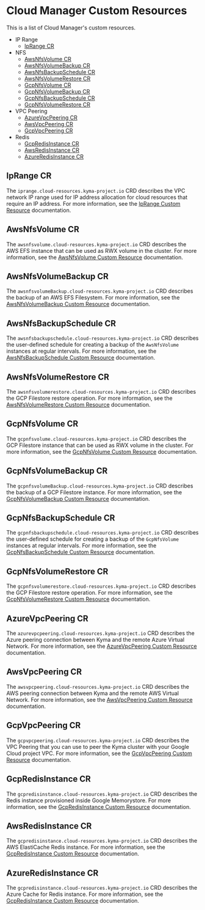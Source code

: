 # Cloud Manager Custom Resources

This is a list of Cloud Manager's custom resources.

* IP Range
  * [IpRange CR](#iprange-cr)
* NFS
  * [AwsNfsVolume CR](#awsnfsvolume-cr)
  * [AwsNfsVolumeBackup CR](#awsnfsvolumebackup-cr)
  * [AwsNfsBackupSchedule CR](#awsnfsbackupschedule-cr)
  * [AwsNfsVolumeRestore CR](#awsnfsvolumerestore-cr)
  * [GcpNfsVolume CR](#gcpnfsvolume-cr)
  * [GcpNfsVolumeBackup CR](#gcpnfsvolumebackup-cr)
  * [GcpNfsBackupSchedule CR](#gcpnfsbackupschedule-cr)
  * [GcpNfsVolumeRestore CR](#gcpnfsvolumerestore-cr)
* VPC Peering
  * [AzureVpcPeering CR](#azurevpcpeering-cr)
  * [AwsVpcPeering CR](#awsvpcpeering-cr)
  * [GcpVpcPeering CR](#gcpvpcpeering-cr)
* Redis  
  * [GcpRedisInstance CR](#gcpredisinstance-cr)
  * [AwsRedisInstance CR](#awsredisinstance-cr)
  * [AzureRedisInstance CR](#azureredisinstance-cr)

## IpRange CR

The `iprange.cloud-resources.kyma-project.io` CRD describes the VPC network IP range used for IP address allocation for cloud resources that require an IP address. For more information, see the [IpRange Custom Resource](./04-10-iprange.md) documentation.

## AwsNfsVolume CR

The `awsnfsvolume.cloud-resources.kyma-project.io` CRD describes the AWS EFS instance that can be used as RWX volume in the cluster. For more information, see the [AwsNfsVolume Custom Resource](./04-20-10-aws-nfs-volume.md) documentation.

## AwsNfsVolumeBackup CR

The `awsnfsvolumeBackup.cloud-resources.kyma-project.io` CRD describes the backup of an AWS EFS Filesystem. For more information, see the [AwsNfsVolumeBackup Custom Resource](./04-20-11-aws-nfs-volume-backup.md) documentation.

## AwsNfsBackupSchedule CR

The `awsnfsbackupschedule.cloud-resources.kyma-project.io` CRD describes the user-defined schedule for creating a backup
of the `AwsNfsVolume` instances at regular intervals. For more information, see the [AwsNfsBackupSchedule Custom Resource](./04-20-12-aws-nfs-backup-schedule.md) documentation.

## AwsNfsVolumeRestore CR

The `awsnfsvolumerestore.cloud-resources.kyma-project.io` CRD describes the GCP Filestore restore operation. For more information, see the [AwsNfsVolumeRestore Custom Resource](./04-20-13-aws-nfs-volume-restore.md)  documentation.

## GcpNfsVolume CR

The `gcpnfsvolume.cloud-resources.kyma-project.io` CRD describes the GCP Filestore instance that can be used as RWX volume in the cluster. For more information, see the [GcpNfsVolume Custom Resource](./04-20-20-gcp-nfs-volume.md)  documentation.

## GcpNfsVolumeBackup CR

The `gcpnfsvolumeBackup.cloud-resources.kyma-project.io` CRD describes the backup of a GCP Filestore
instance. For more information, see the [GcpNfsVolumeBackup Custom Resource](./04-20-21-gcp-nfs-volume-backup.mdd)  documentation.

## GcpNfsBackupSchedule CR

The `gcpnfsbackupschedule.cloud-resources.kyma-project.io` CRD describes the user-defined schedule for creating a backup
of the `GcpNfsVolume` instances at regular intervals. For more information, see the [GcpNfsBackupSchedule Custom Resource](./04-20-12-aws-nfs-backup-schedule.md)  documentation.

## GcpNfsVolumeRestore CR

The `gcpnfsvolumerestore.cloud-resources.kyma-project.io` CRD describes the GCP Filestore restore operation. For more information, see the [GcpNfsVolumeRestore Custom Resource](./04-20-23-gcp-nfs-volume-restore.md)  documentation.

## AzureVpcPeering CR

The `azurevpcpeering.cloud-resources.kyma-project.io` CRD describes the Azure peering connection between Kyma and the remote Azure Virtual Network. For more information, see the [AzureVpcPeering Custom Resource](./04-30-10-azure-vpc-peering.md) documentation.

## AwsVpcPeering CR

The `awsvpcpeering.cloud-resources.kyma-project.io` CRD describes the AWS peering connection between Kyma and the remote AWS Virtual Network. For more information, see the [AwsVpcPeering Custom Resource](./04-30-20-aws-vpc-peering.md) documentation.

## GcpVpcPeering CR

The `gcpvpcpeering.cloud-resources.kyma-project.io` CRD describes the VPC Peering that you can use to peer the Kyma cluster with your Google Cloud project VPC. For more information, see the [GcpVpcPeering Custom Resource](./04-30-30-gcp-vpc-peering.md) documentation.

## GcpRedisInstance CR

The `gcpredisinstance.cloud-resources.kyma-project.io` CRD describes the Redis instance provisioned inside Google Memorystore. For more information, see the [GcpRedisInstance Custom Resource](./04-40-10-gcp-redis-instance.md) documentation.

## AwsRedisInstance CR

The `gcpredisinstance.cloud-resources.kyma-project.io` CRD describes the AWS ElastiCache Redis instance. For more information, see the [GcpRedisInstance Custom Resource](./04-40-20-aws-redis-instance.md) documentation.

## AzureRedisInstance CR

The `gcpredisinstance.cloud-resources.kyma-project.io` CRD describes the Azure Cache for Redis instance. For more information, see the [GcpRedisInstance Custom Resource](./04-40-30-azure-redis-instance.md) documentation.
